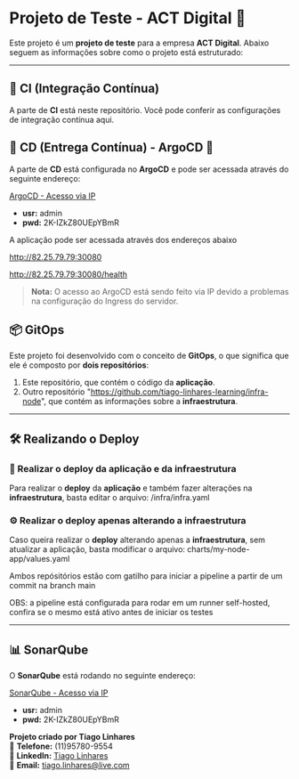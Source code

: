 # Projeto de Teste - ACT Digital 🚀

Este projeto é um **projeto de teste** para a empresa **ACT Digital**. Abaixo seguem as informações sobre como o projeto está estruturado:

---

## 🔧 CI (Integração Contínua)
A parte de **CI** está neste repositório. Você pode conferir as configurações de integração contínua aqui.

## 🚀 CD (Entrega Contínua) - ArgoCD 🦑
A parte de **CD** está configurada no **ArgoCD** e pode ser acessada através do seguinte endereço:

[ArgoCD - Acesso via IP](http://82.25.79.79:31295)

- **usr:** admin
- **pwd:** 2K-IZkZ80UEpYBmR

A aplicação pode ser acessada através dos endereços abaixo

http://82.25.79.79:30080

http://82.25.79.79:30080/health




> **Nota:** O acesso ao ArgoCD está sendo feito via IP devido a problemas na configuração do Ingress do servidor.

## 📦 GitOps
Este projeto foi desenvolvido com o conceito de **GitOps**, o que significa que ele é composto por **dois repositórios**:

1. Este repositório, que contém o código da **aplicação**.
2. Outro repositório "https://github.com/tiago-linhares-learning/infra-node", que contém as informações sobre a **infraestrutura**.

---

## 🛠️ Realizando o Deploy
### 🔄 Realizar o deploy da aplicação e da infraestrutura
Para realizar o **deploy** da **aplicação** e também fazer alterações na **infraestrutura**, basta editar o arquivo: /infra/infra.yaml


### ⚙️ Realizar o deploy apenas alterando a infraestrutura
Caso queira realizar o **deploy** alterando apenas a **infraestrutura**, sem atualizar a aplicação, basta modificar o arquivo: charts/my-node-app/values.yaml

Ambos repósitórios estão com gatilho para iniciar a pipeline a partir de um commit na branch main

OBS: a pipeline está configurada para rodar em um runner self-hosted, confira se o mesmo está ativo antes de iniciar os testes

---

## 📊 SonarQube
O **SonarQube** está rodando no seguinte endereço:

[SonarQube - Acesso via IP](http://82.25.79.79:30289)

- **usr:** admin
- **pwd:** 2K-IZkZ80UEpYBmR

**Projeto criado por Tiago Linhares**  
📱 **Telefone:** (11)95780-9554  
🔗 **LinkedIn:** [Tiago Linhares](https://www.linkedin.com/in/tiago-m-linhares/)  
📧 **Email:** [tiago.linhares@live.com](mailto:tiago.linhares@live.com)





